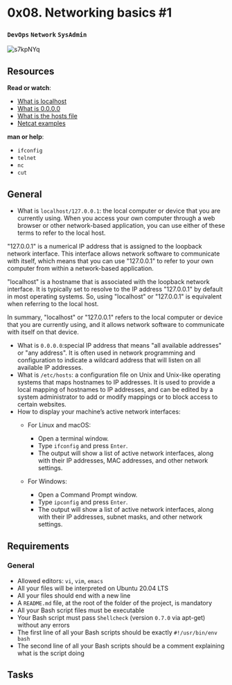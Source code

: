 # 0x08. Networking basics #1
### `DevOps` `Network` `SysAdmin`

![s7kpNYq](https://user-images.githubusercontent.com/85158665/236186259-1fd38b87-fbf8-4aa1-9145-baaffdad81ac.png)

## Resources

**Read or watch**:

* [What is localhost](https://en.wikipedia.org/wiki/Localhost)
* [What is 0.0.0.0](https://en.wikipedia.org/wiki/0.0.0.0)
* [What is the hosts file](https://www.makeuseof.com/tag/modify-manage-hosts-file-linux/)
* [Netcat examples](https://www.thegeekstuff.com/2012/04/nc-command-examples/)

**man or help**:

* `ifconfig`
* `telnet`
* `nc`
* `cut`

## General
* What is `localhost/127.0.0.1`: the local computer or device that you are currently using. When you access your own computer through a web browser or other network-based application, you can use either of these terms to refer to the local host.

"127.0.0.1" is a numerical IP address that is assigned to the loopback network interface. This interface allows network software to communicate with itself, which means that you can use "127.0.0.1" to refer to your own computer from within a network-based application.

"localhost" is a hostname that is associated with the loopback network interface. It is typically set to resolve to the IP address "127.0.0.1" by default in most operating systems. So, using "localhost" or "127.0.0.1" is equivalent when referring to the local host.

In summary, "localhost" or "127.0.0.1" refers to the local computer or device that you are currently using, and it allows network software to communicate with itself on that device.
* What is `0.0.0.0`:special IP address that means "all available addresses" or "any address". It is often used in network programming and configuration to indicate a wildcard address that will listen on all available IP addresses.
* What is `/etc/hosts`: a configuration file on Unix and Unix-like operating systems that maps hostnames to IP addresses. It is used to provide a local mapping of hostnames to IP addresses, and can be edited by a system administrator to add or modify mappings or to block access to certain websites.
* How to display your machine’s active network interfaces: 
	* For Linux and macOS:

		* Open a terminal window.
		* Type `ifconfig` and press `Enter`.
		* The output will show a list of active network interfaces, along with their IP addresses, MAC addresses, and other network settings.
	* For Windows:

		* Open a Command Prompt window.
		* Type `ipconfig` and press `Enter`.
		* The output will show a list of active network interfaces, along with their IP addresses, subnet masks, and other network settings.

## Requirements
### General
* Allowed editors: `vi`, `vim`, `emacs`
* All your files will be interpreted on Ubuntu 20.04 LTS
* All your files should end with a new line
* A `README.md` file, at the root of the folder of the project, is mandatory
* All your Bash script files must be executable
* Your Bash script must pass `Shellcheck` (version `0.7.0` via apt-get) without any errors
* The first line of all your Bash scripts should be exactly `#!/usr/bin/env bash`
* The second line of all your Bash scripts should be a comment explaining what is the script doing

## Tasks
